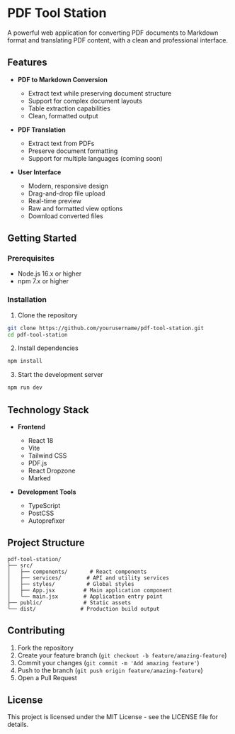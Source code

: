 # PDF Tool Station

A powerful web application for converting PDF documents to Markdown format and translating PDF content, with a clean and professional interface.

## Features

- **PDF to Markdown Conversion**
  - Extract text while preserving document structure
  - Support for complex document layouts
  - Table extraction capabilities
  - Clean, formatted output

- **PDF Translation**
  - Extract text from PDFs
  - Preserve document formatting
  - Support for multiple languages (coming soon)

- **User Interface**
  - Modern, responsive design
  - Drag-and-drop file upload
  - Real-time preview
  - Raw and formatted view options
  - Download converted files

## Getting Started

### Prerequisites

- Node.js 16.x or higher
- npm 7.x or higher

### Installation

1. Clone the repository
```bash
git clone https://github.com/yourusername/pdf-tool-station.git
cd pdf-tool-station
```

2. Install dependencies
```bash
npm install
```

3. Start the development server
```bash
npm run dev
```

## Technology Stack

- **Frontend**
  - React 18
  - Vite
  - Tailwind CSS
  - PDF.js
  - React Dropzone
  - Marked

- **Development Tools**
  - TypeScript
  - PostCSS
  - Autoprefixer

## Project Structure

```
pdf-tool-station/
├── src/
│   ├── components/       # React components
│   ├── services/        # API and utility services
│   ├── styles/          # Global styles
│   ├── App.jsx         # Main application component
│   └── main.jsx        # Application entry point
├── public/             # Static assets
└── dist/              # Production build output
```

## Contributing

1. Fork the repository
2. Create your feature branch (`git checkout -b feature/amazing-feature`)
3. Commit your changes (`git commit -m 'Add amazing feature'`)
4. Push to the branch (`git push origin feature/amazing-feature`)
5. Open a Pull Request

## License

This project is licensed under the MIT License - see the LICENSE file for details.